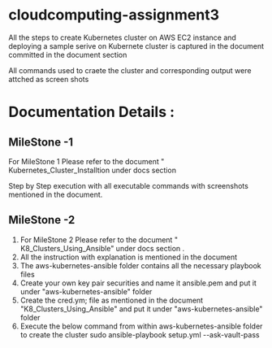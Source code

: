 # cloudcomputing-assignment3

All the steps to create Kubernetes cluster on AWS EC2 instance and deploying a sample serive on Kubernete cluster is captured in the document committed in the document section

All commands used to craete the cluster and corresponding output were attched as screen shots


Documentation Details :
=====================

MileStone -1
------------

For MileStone 1 Please refer to the document " Kubernetes_Cluster_Installtion under docs section 

Step by Step execution with all executable commands with screenshots mentioned in the document.

MileStone -2
------------

1. For MileStone 2 Please refer to the document " K8_Clusters_Using_Ansible" under docs section .
2. All the instruction with explanation is mentioned in the document
3. The aws-kubernetes-ansible folder contains all the necessary playbook files
4. Create your own key pair securities and name it ansible.pem and put it under "aws-kubernetes-ansible" folder
5. Create the cred.ym; file as mentioned in the document  "K8_Clusters_Using_Ansible" and put it  under "aws-kubernetes-ansible" folder
5. Execute the below command from  within aws-kubernetes-ansible folder to create the cluster
   sudo ansible-playbook setup.yml --ask-vault-pass


